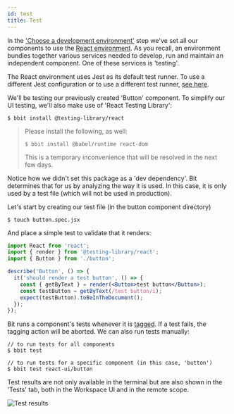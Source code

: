 ```yaml
---
id: test
title: Test
---
```


In the ['Choose a development environment'](/docs/getting-started/choose-dev-env) step we've set all our components to use the [React environment](/docs/react/overview). As you recall, an environment bundles together various services needed to develop, run and maintain an independent component. One of these services is 'testing'.

The React environment uses Jest as its default test runner. To use a different Jest configuration or to use a different test runner, [see here](/docs/react/overview).

We'll be testing our previously created 'Button' component. To simplify our UI testing, we'll also make use of 'React Testing Library':

```shell
$ bbit install @testing-library/react
```
> Please install the following, as well:
> ```shell
> $ bbit install @babel/runtime react-dom
>```
> This is a temporary inconvenience that will be resolved in the next few days.

Notice how we didn't set this package as a 'dev dependency'. Bit determines that for us by analyzing the way it is used. In this case, it is only used by a test file (which will not be used in production).

Let's start by creating our test file (in the button component directory)

```shell
$ touch button.spec.jsx
```

And place a simple test to validate that it renders:

```jsx
import React from 'react';
import { render } from '@testing-library/react';
import { Button } from './button';

describe('Button', () => {
  it('should render a test button', () => {
    const { getByText } = render(<Button>test button</Button>);
    const testButton = getByText(/test button/i);
    expect(testButton).toBeInTheDocument();
  });
});
```

Bit runs a component's tests whenever it is [tagged](/docs/versioning/tracking-changes). If a test fails, the tagging action will be aborted.
We can also run tests manually:

```shell
// to run tests for all components
$ bbit test

// to run tests for a specific component (in this case, 'button')
$ bbit test react-ui/button
```

Test results are not only available in the terminal but are also shown in the 'Tests' tab, both in the Workspace UI and in the remote scope.

![Test results](/img/test_results_ui.jpg)